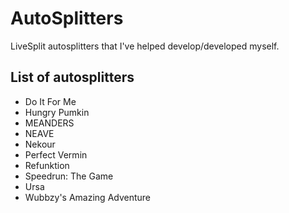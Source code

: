 # AutoSplitters
LiveSplit autosplitters that I've helped develop/developed myself.

## List of autosplitters
 - Do It For Me
 - Hungry Pumkin
 - MEANDERS
 - NEAVE
 - Nekour
 - Perfect Vermin
 - Refunktion
 - Speedrun: The Game
 - Ursa
 - Wubbzy's Amazing Adventure